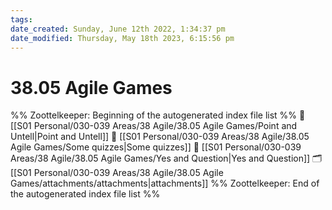 ```yaml
---
tags: 
date_created: Sunday, June 12th 2022, 1:34:37 pm
date_modified: Thursday, May 18th 2023, 6:15:56 pm
---
```

# 38.05 Agile Games
%% Zoottelkeeper: Beginning of the autogenerated index file list  %%
📄 [[S01 Personal/030-039 Areas/38 Agile/38.05 Agile Games/Point and Untell|Point and Untell]]
📄 [[S01 Personal/030-039 Areas/38 Agile/38.05 Agile Games/Some quizzes|Some quizzes]]
📄 [[S01 Personal/030-039 Areas/38 Agile/38.05 Agile Games/Yes and Question|Yes and Question]]
🗂️ [[S01 Personal/030-039 Areas/38 Agile/38.05 Agile Games/attachments/attachments|attachments]]
%% Zoottelkeeper: End of the autogenerated index file list  %%
